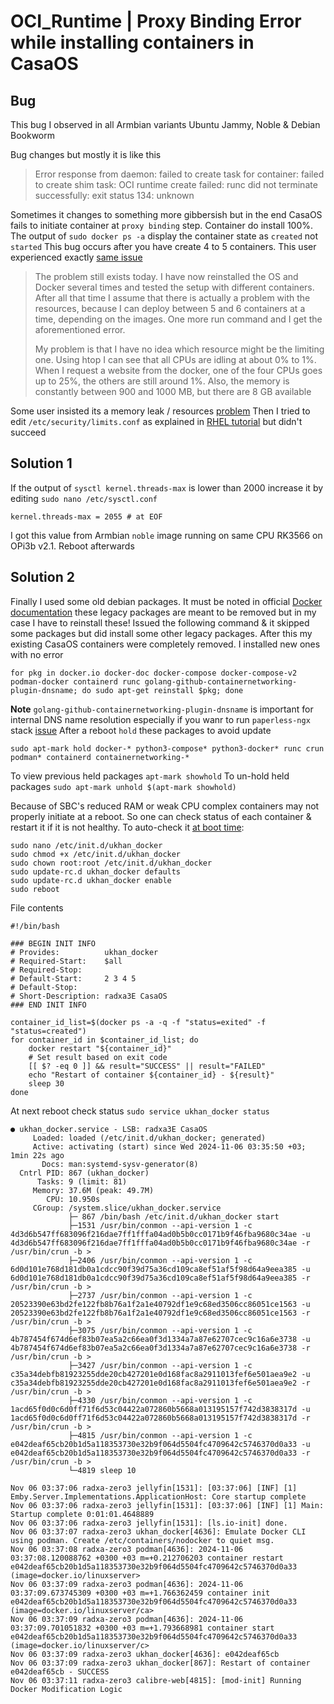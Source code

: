 # OCI_Runtime | Proxy Binding Error while installing containers in CasaOS

## Bug
This bug I observed in all Armbian variants Ubuntu Jammy, Noble & Debian Bookworm

Bug changes but mostly it is like this 
> Error response from daemon: failed to create task for container: failed to create shim task: OCI runtime create failed: runc did not terminate successfully: exit status 134: unknown

Sometimes it changes to something more gibbersish but in the end CasaOS fails to initiate container at `proxy binding` step. Container do install 100%. The output of `sudo docker ps -a` display the container state as `created` not `started` This bug occurs after you have create 4 to 5 containers. This user experienced exactly [same issue](https://forums.docker.com/t/docker-error-response-from-daemon-failed-to-create-task-for-container-failed-to-create-shim-task-oci-runtime-create-failed-runc-did-not-terminate-successfully-exit-status-134-unknown/136097)

> The problem still exists today. I have now reinstalled the OS and Docker several times and tested the setup with different containers. After all that time I assume that there is actually a problem with the resources, because I can deploy between 5 and 6 containers at a time, depending on the images. One more run command and I get the aforementioned error.
> 
> My problem is that I have no idea which resource might be the limiting one. Using htop I can see that all CPUs are idling at about 0% to 1%. When I request a website from the docker, one of the four CPUs goes up to 25%, the others are still around 1%. Also, the memory is constantly between 900 and 1000 MB, but there are 8 GB available

Some user insisted its a memory leak / resources [problem](https://github.com/getsentry/self-hosted/issues/1438#issuecomment-1119860236) Then I tried to edit `/etc/security/limits.conf` as explained in [RHEL tutorial](https://access.redhat.com/solutions/22105) but didn't succeed 
## Solution 1 
If the output of `sysctl kernel.threads-max` is lower than 2000 increase it by editing `sudo nano /etc/sysctl.conf`
```
kernel.threads-max = 2055 # at EOF
```
I got this value from Armbian `noble` image running on same CPU RK3566 on OPi3b v2.1. Reboot afterwards
## Solution 2
Finally I used some old debian packages. It must be noted in official [Docker documentation](https://docs.docker.com/engine/install/ubuntu/) these legacy packages are meant to be removed but in my case I have to reinstall these! Issued the following command & it skipped some packages but did install some other legacy packages. After this my existing CasaOS containers were completely removed. I installed new ones with no error
```
for pkg in docker.io docker-doc docker-compose docker-compose-v2 podman-docker containerd runc golang-github-containernetworking-plugin-dnsname; do sudo apt-get reinstall $pkg; done
```
**Note** `golang-github-containernetworking-plugin-dnsname` is important for internal DNS name resolution especially if you wanr to run `paperless-ngx` stack [issue](https://github.com/paperless-ngx/paperless-ngx/discussions/7377#discussioncomment-10226382)
After a reboot `hold` these packages to avoid update
```
sudo apt-mark hold docker-* python3-compose* python3-docker* runc crun podman* containerd containernetworking-*
```
To view previous held packages `apt-mark showhold`
To un-hold held packages `sudo apt-mark unhold $(apt-mark showhold)`

Because of SBC's reduced RAM or weak CPU complex containers may not properly initiate at a reboot. So one can check status of each container & restart it if it is not healthy. To auto-check it [at boot time](https://askubuntu.com/a/335253/110979):
```
sudo nano /etc/init.d/ukhan_docker
sudo chmod +x /etc/init.d/ukhan_docker
sudo chown root:root /etc/init.d/ukhan_docker
sudo update-rc.d ukhan_docker defaults
sudo update-rc.d ukhan_docker enable
sudo reboot
```
File contents

```
#!/bin/bash

### BEGIN INIT INFO
# Provides:          ukhan_docker
# Required-Start:    $all
# Required-Stop:
# Default-Start:     2 3 4 5
# Default-Stop:
# Short-Description: radxa3E CasaOS
### END INIT INFO

container_id_list=$(docker ps -a -q -f "status=exited" -f "status=created")
for container_id in $container_id_list; do
    docker restart "${container_id}"
    # Set result based on exit code
    [[ $? -eq 0 ]] && result="SUCCESS" || result="FAILED"
    echo "Restart of container ${container_id} - ${result}"
    sleep 30
done
```
At next reboot check status `sudo service ukhan_docker status`
```
● ukhan_docker.service - LSB: radxa3E CasaOS
     Loaded: loaded (/etc/init.d/ukhan_docker; generated)
     Active: activating (start) since Wed 2024-11-06 03:35:50 +03; 1min 22s ago
       Docs: man:systemd-sysv-generator(8)
  Cntrl PID: 867 (ukhan_docker)
      Tasks: 9 (limit: 81)
     Memory: 37.6M (peak: 49.7M)
        CPU: 10.950s
     CGroup: /system.slice/ukhan_docker.service
             ├─ 867 /bin/bash /etc/init.d/ukhan_docker start
             ├─1531 /usr/bin/conmon --api-version 1 -c 4d3d6b547ff683096f216dae7ff1fffa04ad0b5b0cc0171b9f46fba9680c34ae -u 4d3d6b547ff683096f216dae7ff1fffa04ad0b5b0cc0171b9f46fba9680c34ae -r /usr/bin/crun -b >
             ├─2406 /usr/bin/conmon --api-version 1 -c 6d0d101e768d181db0a1cdcc90f39d75a36cd109ca8ef51af5f98d64a9eea385 -u 6d0d101e768d181db0a1cdcc90f39d75a36cd109ca8ef51af5f98d64a9eea385 -r /usr/bin/crun -b >
             ├─2737 /usr/bin/conmon --api-version 1 -c 20523390e63bd2fe122fb8b76a1f2a1e40792df1e9c68ed3506cc86051ce1563 -u 20523390e63bd2fe122fb8b76a1f2a1e40792df1e9c68ed3506cc86051ce1563 -r /usr/bin/crun -b >
             ├─3075 /usr/bin/conmon --api-version 1 -c 4b787454f674d6ef83b07ea5a2c66ea0f3d1334a7a87e62707cec9c16a6e3738 -u 4b787454f674d6ef83b07ea5a2c66ea0f3d1334a7a87e62707cec9c16a6e3738 -r /usr/bin/crun -b >
             ├─3427 /usr/bin/conmon --api-version 1 -c c35a34debfb81923255dde20cb427201e0d168fac8a2911013fef6e501aea9e2 -u c35a34debfb81923255dde20cb427201e0d168fac8a2911013fef6e501aea9e2 -r /usr/bin/crun -b >
             ├─4330 /usr/bin/conmon --api-version 1 -c 1acd65f0d0c6d0ff71f6d53c04422a072860b5668a013195157f742d3838317d -u 1acd65f0d0c6d0ff71f6d53c04422a072860b5668a013195157f742d3838317d -r /usr/bin/crun -b >
             ├─4815 /usr/bin/conmon --api-version 1 -c e042deaf65cb20b1d5a118353730e32b9f064d5504fc4709642c5746370d0a33 -u e042deaf65cb20b1d5a118353730e32b9f064d5504fc4709642c5746370d0a33 -r /usr/bin/crun -b >
             └─4819 sleep 10

Nov 06 03:37:06 radxa-zero3 jellyfin[1531]: [03:37:06] [INF] [1] Emby.Server.Implementations.ApplicationHost: Core startup complete
Nov 06 03:37:06 radxa-zero3 jellyfin[1531]: [03:37:06] [INF] [1] Main: Startup complete 0:01:01.4648889
Nov 06 03:37:06 radxa-zero3 jellyfin[1531]: [ls.io-init] done.
Nov 06 03:37:07 radxa-zero3 ukhan_docker[4636]: Emulate Docker CLI using podman. Create /etc/containers/nodocker to quiet msg.
Nov 06 03:37:08 radxa-zero3 podman[4636]: 2024-11-06 03:37:08.120088762 +0300 +03 m=+0.212706203 container restart e042deaf65cb20b1d5a118353730e32b9f064d5504fc4709642c5746370d0a33 (image=docker.io/linuxserver>
Nov 06 03:37:09 radxa-zero3 podman[4636]: 2024-11-06 03:37:09.673745309 +0300 +03 m=+1.766362459 container init e042deaf65cb20b1d5a118353730e32b9f064d5504fc4709642c5746370d0a33 (image=docker.io/linuxserver/ca>
Nov 06 03:37:09 radxa-zero3 podman[4636]: 2024-11-06 03:37:09.701051832 +0300 +03 m=+1.793668981 container start e042deaf65cb20b1d5a118353730e32b9f064d5504fc4709642c5746370d0a33 (image=docker.io/linuxserver/c>
Nov 06 03:37:09 radxa-zero3 ukhan_docker[4636]: e042deaf65cb
Nov 06 03:37:09 radxa-zero3 ukhan_docker[867]: Restart of container e042deaf65cb - SUCCESS
Nov 06 03:37:11 radxa-zero3 calibre-web[4815]: [mod-init] Running Docker Modification Logic
```
